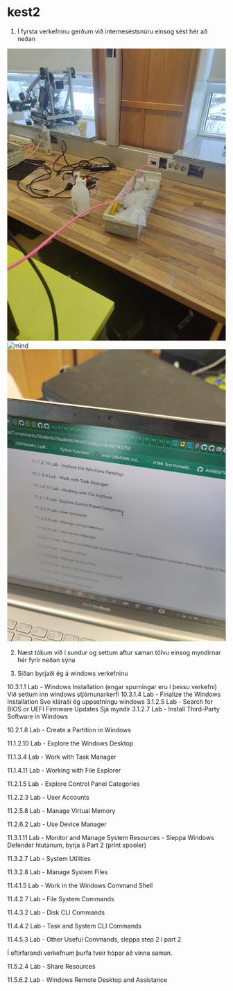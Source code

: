 # kest2
1.	Í fyrsta verkefninu gerðum við interneséstsnúru einsog sést hér að neðan


![mind](https://github.com/gitmaus1/kest2/blob/main/kest/kest/1%20(1).jpg)
![mind](https://github.com/gitmaus1/kest2/blob/main/kest/kest/1%20(2).jpg)
![mind](https://github.com/gitmaus1/kest2/blob/main/kest/kest/1%20(3).jpg)

2.  Næst tókum við í sundur og settum aftur saman tölvu einsog myndirnar hér fyrir neðan sýna

2.	 Síðan byrjaði ég á windows verkefninu

10.3.1.1 Lab - Windows Installation (engar spurningar eru í þessu verkefni)
Við settum inn windows stjórnunarkerfi 
10.3.1.4 Lab - Finalize the Windows Installation
Svo kláraði ég uppsetningu windows
3.1.2.5 Lab - Search for BIOS or UEFI Firmware Updates
Sjá myndir
3.1.2.7 Lab - Install Third-Party Software in Windows

10.2.1.8 Lab - Create a Partition in Windows

11.1.2.10 Lab - Explore the Windows Desktop

11.1.3.4 Lab - Work with Task Manager

11.1.4.11 Lab - Working with File Explorer

11.2.1.5 Lab - Explore Control Panel Categories

11.2.2.3 Lab - User Accounts

11.2.5.8 Lab - Manage Virtual Memory

11.2.6.2 Lab - Use Device Manager

11.3.1.11 Lab - Monitor and Manage System Resources - Sleppa Windows Defender hlutanum, byrja á Part 2 (print spooler)

11.3.2.7 Lab - System Utilities

11.3.2.8 Lab - Manage System Files

11.4.1.5 Lab - Work in the Windows Command Shell

11.4.2.7 Lab - File System Commands

11.4.3.2 Lab - Disk CLI Commands

11.4.4.2 Lab - Task and System CLI Commands

11.4.5.3 Lab - Other Useful Commands, sleppa step 2 í part 2



Í eftirfarandi verkefnum þurfa tveir hópar að vinna saman.

11.5.2.4 Lab - Share Resources

11.5.6.2 Lab - Windows Remote Desktop and Assistance



